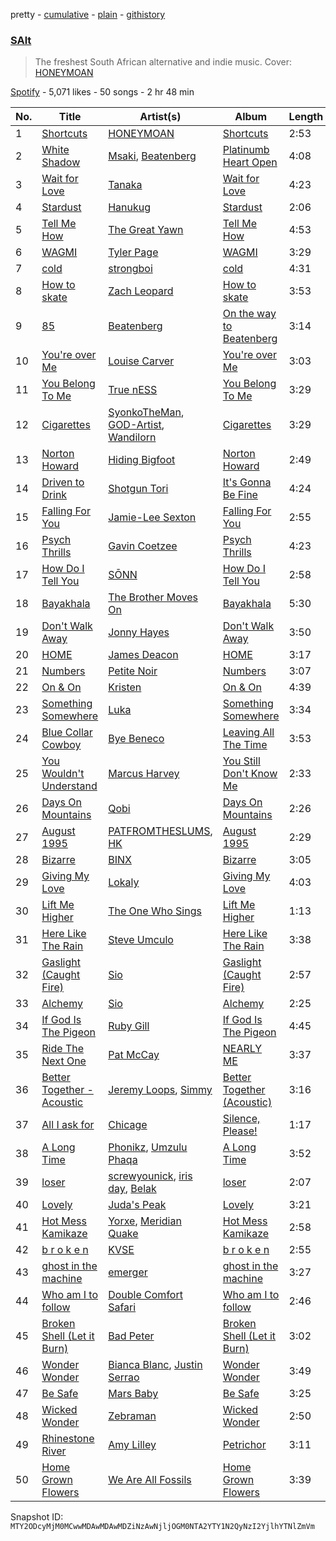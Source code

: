 pretty - [cumulative](/playlists/cumulative/37i9dQZF1DX6dYPM8db5Sz.md) - [plain](/playlists/plain/37i9dQZF1DX6dYPM8db5Sz) - [githistory](https://github.githistory.xyz/mackorone/spotify-playlist-archive/blob/main/playlists/plain/37i9dQZF1DX6dYPM8db5Sz)

### [SAlt](https://open.spotify.com/playlist/37i9dQZF1DX6dYPM8db5Sz)

> The freshest South African alternative and indie music\. Cover: <a href="https://open.spotify.com/artist/5J9s2Y6roGagMAipTa5XqV?si=1kLL2uwqRpudjJjI6yFrAA">HONEYMOAN</a>

[Spotify](https://open.spotify.com/user/spotify) - 5,071 likes - 50 songs - 2 hr 48 min

| No. | Title | Artist(s) | Album | Length |
|---|---|---|---|---|
| 1 | [Shortcuts](https://open.spotify.com/track/2JMysPffCAEIQd56mmYvBg) | [HONEYMOAN](https://open.spotify.com/artist/5J9s2Y6roGagMAipTa5XqV) | [Shortcuts](https://open.spotify.com/album/0MuIUbsI2sYNnC7QSIyZsZ) | 2:53 |
| 2 | [White Shadow](https://open.spotify.com/track/3Xlu89nWr1l6cakQu2BEov) | [Msaki](https://open.spotify.com/artist/5Oj5jQ98vsoHeIGqCS9Dfq), [Beatenberg](https://open.spotify.com/artist/3S9sb8w9r1iojdrAL1soiU) | [Platinumb Heart Open](https://open.spotify.com/album/22FziGbftNET7IBUj4IFdP) | 4:08 |
| 3 | [Wait for Love](https://open.spotify.com/track/68Gn5LndqWnCh7BxrNw3TZ) | [Tanaka](https://open.spotify.com/artist/2nD1C4UjyKoQ1D9ILt1Mph) | [Wait for Love](https://open.spotify.com/album/51qxnbnZDPokiJsulGmIIb) | 4:23 |
| 4 | [Stardust](https://open.spotify.com/track/2BgpHPF021lgW7igZGGCVa) | [Hanukug](https://open.spotify.com/artist/0mHXobgLsjgAyj32UXRwpj) | [Stardust](https://open.spotify.com/album/27eAjlHZCuJ5LhlTaT29C0) | 2:06 |
| 5 | [Tell Me How](https://open.spotify.com/track/0kgAPpUF1oZlzHuMtc5SS9) | [The Great Yawn](https://open.spotify.com/artist/0XDmWLziGhwLRSkkSBUNZ6) | [Tell Me How](https://open.spotify.com/album/57AGDnhGRf9z6tMpK1N5Br) | 4:53 |
| 6 | [WAGMI](https://open.spotify.com/track/4bxjgQ4hZ1kBsCzvpVFBFn) | [Tyler Page](https://open.spotify.com/artist/3Py4gpY3Qhk3ZmUKps21Rl) | [WAGMI](https://open.spotify.com/album/28yfEKfv7kmNGgoOTVVMnz) | 3:29 |
| 7 | [cold](https://open.spotify.com/track/367rg4DJZsp7GCTrDpDVT6) | [strongboi](https://open.spotify.com/artist/2ygluM9w0lmulZrMJ1pI0i) | [cold](https://open.spotify.com/album/3sq9US2YY0YruWQbvV8Yfo) | 4:31 |
| 8 | [How to skate](https://open.spotify.com/track/1F828L9uVdKx0hfUcEZm62) | [Zach Leopard](https://open.spotify.com/artist/32BTikkFQuadVcD1LHVgWd) | [How to skate](https://open.spotify.com/album/47KWlhSeN3mTuaVLHyXein) | 3:53 |
| 9 | [85](https://open.spotify.com/track/3aA2ckaNAxezqR7jwPJqeJ) | [Beatenberg](https://open.spotify.com/artist/3S9sb8w9r1iojdrAL1soiU) | [On the way to Beatenberg](https://open.spotify.com/album/414CQfkaibycxv5kLfxsGe) | 3:14 |
| 10 | [You're over Me](https://open.spotify.com/track/4s3IyR6U98K18L5Fw5YrxG) | [Louise Carver](https://open.spotify.com/artist/3MGKwPbzEu5ZFlDAJA75uD) | [You're over Me](https://open.spotify.com/album/4QshjexDZvv7fpHNK6f5NX) | 3:03 |
| 11 | [You Belong To Me](https://open.spotify.com/track/0GwY3N9lLgnkH5C2i3Xi3G) | [True nESS](https://open.spotify.com/artist/7b7SUjtDrf6ym930Pmi3jh) | [You Belong To Me](https://open.spotify.com/album/20sqcskAFIfVh30MvH8aG1) | 3:29 |
| 12 | [Cigarettes](https://open.spotify.com/track/59sO3PZBgWBDVAnhJKkCqp) | [SyonkoTheMan](https://open.spotify.com/artist/52q9KxQFuumM4i1tbufUgX), [GOD\-Artist](https://open.spotify.com/artist/327rzGr8Sj1D2m2ShcAgF0), [Wandilorn](https://open.spotify.com/artist/1w5Cq2qn7FR498amWpFRIR) | [Cigarettes](https://open.spotify.com/album/6kE2uEV0sRnzY56zH5Vaaa) | 3:29 |
| 13 | [Norton Howard](https://open.spotify.com/track/4T8QaK0d7ws3Fp5OiPLCGD) | [Hiding Bigfoot](https://open.spotify.com/artist/1e0Tfbil1OBGrWWc0bapxF) | [Norton Howard](https://open.spotify.com/album/2JuZ9oLEWps7Vn74Qy9sRi) | 2:49 |
| 14 | [Driven to Drink](https://open.spotify.com/track/1g61CcDnJNowdZJK6oW1GS) | [Shotgun Tori](https://open.spotify.com/artist/4OSdYoQni5cUktApP2V4c3) | [It's Gonna Be Fine](https://open.spotify.com/album/0Y9S6SMnmE40sf7EW8BmiQ) | 4:24 |
| 15 | [Falling For You](https://open.spotify.com/track/3QuJghCGUmoDxarw1Wa1lJ) | [Jamie\-Lee Sexton](https://open.spotify.com/artist/07eoBavD6fEwbWUaHTcO3h) | [Falling For You](https://open.spotify.com/album/7IQueyGAvp9urNG0tt0UhR) | 2:55 |
| 16 | [Psych Thrills](https://open.spotify.com/track/2Z2EmJ8dW0lyERmOtL2U15) | [Gavin Coetzee](https://open.spotify.com/artist/3aawEcqTNnGPsDDynnrd3J) | [Psych Thrills](https://open.spotify.com/album/6Q2b3Nv7o0gH7rWikcoD0p) | 4:23 |
| 17 | [How Do I Tell You](https://open.spotify.com/track/0q1oVDXjgMByl8ff7b4h3t) | [SŌNN](https://open.spotify.com/artist/1mujbWE1l8sIS8v0Wj6kaJ) | [How Do I Tell You](https://open.spotify.com/album/2ZXG2gt26oPHl6dL5uCKXs) | 2:58 |
| 18 | [Bayakhala](https://open.spotify.com/track/044VNnUGUaAOphHS0uHITs) | [The Brother Moves On](https://open.spotify.com/artist/1lk7zDKaonwqrwKwt8Krd7) | [Bayakhala](https://open.spotify.com/album/0X0kjZMbBYfMg00uuY6vkf) | 5:30 |
| 19 | [Don't Walk Away](https://open.spotify.com/track/6c8yTt07EyE1jc41GK98s7) | [Jonny Hayes](https://open.spotify.com/artist/4RscgyBOMvKeYLQ6OOF3sp) | [Don't Walk Away](https://open.spotify.com/album/1yZF9UfpLcSHDi8Sw46wk8) | 3:50 |
| 20 | [HOME](https://open.spotify.com/track/73wKP5eAiTwpB1cjNXUaph) | [James Deacon](https://open.spotify.com/artist/7GobSJDCoe66J6XytXZfLx) | [HOME](https://open.spotify.com/album/0iHU2P0uBhtUtAEbOE4wNv) | 3:17 |
| 21 | [Numbers](https://open.spotify.com/track/5mbPhsvvQTMSXD5pTaBA4B) | [Petite Noir](https://open.spotify.com/artist/4dGwtd1FYag1VY1vaR1U8y) | [Numbers](https://open.spotify.com/album/6OtEOteOr6YdKEm61e3elN) | 3:07 |
| 22 | [On & On](https://open.spotify.com/track/4PWLnVy6lGzIinWqbEAAVd) | [Kristen](https://open.spotify.com/artist/6j0N2lhmdDYlPhGRQLCsIG) | [On & On](https://open.spotify.com/album/61iQKAPGhwpcgMa4lK0XWs) | 4:39 |
| 23 | [Something Somewhere](https://open.spotify.com/track/7dgpgC7gj4fArlHQ5UNVny) | [Luka](https://open.spotify.com/artist/3pBGsDYnC5jRuBro2o8wvv) | [Something Somewhere](https://open.spotify.com/album/1Tq9NiZNrYWRE9j2GwQn2f) | 3:34 |
| 24 | [Blue Collar Cowboy](https://open.spotify.com/track/6YjBj6LmQISfkAVD8f0OHN) | [Bye Beneco](https://open.spotify.com/artist/3kMHWNlRYrb3c6NpmP8EQh) | [Leaving All The Time](https://open.spotify.com/album/4Buz9FAsieDI6T8y1K4rAf) | 3:53 |
| 25 | [You Wouldn't Understand](https://open.spotify.com/track/1GVI17KHbG7sblOmYuNQI9) | [Marcus Harvey](https://open.spotify.com/artist/5MTx8G4UpDgIhvl1eRxJq6) | [You Still Don't Know Me](https://open.spotify.com/album/4A7UfGpc5sgcx0ajwjtfLO) | 2:33 |
| 26 | [Days On Mountains](https://open.spotify.com/track/4rgNZsyuVYKZfFBRjgt39s) | [Qobi](https://open.spotify.com/artist/5WfAvkaliCjjzV7MQX6vDq) | [Days On Mountains](https://open.spotify.com/album/6AbCmVvwv6BQFOzfzm4xmT) | 2:26 |
| 27 | [August 1995](https://open.spotify.com/track/3Ov2OEwYZdT0la12x2jqkk) | [PATFROMTHESLUMS](https://open.spotify.com/artist/0TzhwuTz8m7OsbhqLB5JUt), [HK](https://open.spotify.com/artist/0dK1wy5v9DDEnhndvlX8Il) | [August 1995](https://open.spotify.com/album/5iv4EPV29VfLxWbPUgbuSa) | 2:29 |
| 28 | [Bizarre](https://open.spotify.com/track/61Phoppvo0NkAIjrql2NCi) | [BINX](https://open.spotify.com/artist/1m6WCZzMnbe46bBTvbERQ0) | [Bizarre](https://open.spotify.com/album/4xx7g07nLqQEVr2WZ23W0K) | 3:05 |
| 29 | [Giving My Love](https://open.spotify.com/track/74dwHoS4dUx7QHElINW0a0) | [Lokaly](https://open.spotify.com/artist/2xMgbeCaxqn40elRsuLMf4) | [Giving My Love](https://open.spotify.com/album/7ke8MXeH1DwX1C9lGJdP8o) | 4:03 |
| 30 | [Lift Me Higher](https://open.spotify.com/track/3wSENVw8rn7X9nIJ7AzwKp) | [The One Who Sings](https://open.spotify.com/artist/2q2MBrkkj7y8evCayJ15PG) | [Lift Me Higher](https://open.spotify.com/album/3XcxajmXq3K30HC6Vqqv2W) | 1:13 |
| 31 | [Here Like The Rain](https://open.spotify.com/track/6Sd3bSqCaZ5O9Tn0m0P6IC) | [Steve Umculo](https://open.spotify.com/artist/5rnqlstQORnxg0odyfLw0B) | [Here Like The Rain](https://open.spotify.com/album/7kra5GGwK8ActnTZw50jHo) | 3:38 |
| 32 | [Gaslight \(Caught Fire\)](https://open.spotify.com/track/6TYU5CqDddOWEcD0n2KiGJ) | [Sio](https://open.spotify.com/artist/4hIQjO5iXCXx71iZBQQ1Jh) | [Gaslight \(Caught Fire\)](https://open.spotify.com/album/1n2H1RFsKWsALRmyz1tewi) | 2:57 |
| 33 | [Alchemy](https://open.spotify.com/track/4trTjRaAzPMQrAInUSEKZA) | [Sio](https://open.spotify.com/artist/4hIQjO5iXCXx71iZBQQ1Jh) | [Alchemy](https://open.spotify.com/album/0D8HrT2FaWgG6PBLxT6amn) | 2:25 |
| 34 | [If God Is The Pigeon](https://open.spotify.com/track/11hrQND5U7gbysfggLP30o) | [Ruby Gill](https://open.spotify.com/artist/51KkytVOUvaM9m0CoY9mBU) | [If God Is The Pigeon](https://open.spotify.com/album/58Ybnqt8CX2Ty3B2UsJLwW) | 4:45 |
| 35 | [Ride The Next One](https://open.spotify.com/track/4so7v52k8q4Bac3SxHAPOu) | [Pat McCay](https://open.spotify.com/artist/1AMLedm2z14uk2eSDbndxK) | [NEARLY ME](https://open.spotify.com/album/1Jdk7zXVJyDFb7fZQ9sXlu) | 3:37 |
| 36 | [Better Together \- Acoustic](https://open.spotify.com/track/65j5HnUBVNkNZAi7wdCrVI) | [Jeremy Loops](https://open.spotify.com/artist/0Dct2Gu0qEbgGRjfaxew8g), [Simmy](https://open.spotify.com/artist/3MjlXVCfmLdY9QQ2GCd7iA) | [Better Together \(Acoustic\)](https://open.spotify.com/album/5HXfoEBYak7Iu5TjLt0IqE) | 3:16 |
| 37 | [All I ask for](https://open.spotify.com/track/7cnK5RmaVkizAJZiJ772T4) | [Chicage](https://open.spotify.com/artist/3ifSLh9XOq2zWejn95G5KR) | [Silence, Please!](https://open.spotify.com/album/7gvkwz3Sl5xc0JvPH7WzyS) | 1:17 |
| 38 | [A Long Time](https://open.spotify.com/track/08izD5yyI6TPJCzmABexZc) | [Phonikz](https://open.spotify.com/artist/6YX1n5yl2H2RdidVHWnoc5), [Umzulu Phaqa](https://open.spotify.com/artist/6nStNfo8Gzsff8NcJl4mND) | [A Long Time](https://open.spotify.com/album/239HTIeLn41odDoMwLsb8N) | 3:52 |
| 39 | [loser](https://open.spotify.com/track/3EZVljsec0JN8ia1I9f3U2) | [screwyounick](https://open.spotify.com/artist/6uUXtzAE4Rm9nuLTdh9YxK), [iris day](https://open.spotify.com/artist/76aEuFvHvQUH4BKVPRUSWn), [Belak](https://open.spotify.com/artist/2y83yKCgoia21m1ot4WxPL) | [loser](https://open.spotify.com/album/6ugUDr9rOoVQqLkrwVSgQX) | 2:07 |
| 40 | [Lovely](https://open.spotify.com/track/3xY36zjy0lSZf6H5aTe5WD) | [Juda's Peak](https://open.spotify.com/artist/0cXbmR4mcRNkHa3eXA9uC6) | [Lovely](https://open.spotify.com/album/5K5weaJCO4Nno8yI2mm4Ev) | 3:21 |
| 41 | [Hot Mess Kamikaze](https://open.spotify.com/track/15rZyIFD0Yt4cIuL1bZArn) | [Yorxe](https://open.spotify.com/artist/6S4m4nLUKn7OuavvVKQWv8), [Meridian Quake](https://open.spotify.com/artist/78gOv67PJExDFUm8TGgSo7) | [Hot Mess Kamikaze](https://open.spotify.com/album/64EWgHrGNrClyYihj1gNSf) | 2:58 |
| 42 | [b r o k e n](https://open.spotify.com/track/4zSvDZHmk0mcxwy1ZbeVsL) | [KVSE](https://open.spotify.com/artist/4IsB535rRnsghgHd9K4Iuz) | [b r o k e n](https://open.spotify.com/album/6pn0943eZvVAcyuyA7FZKF) | 2:55 |
| 43 | [ghost in the machine](https://open.spotify.com/track/6g26JrVvHq2JTviCK8Rov2) | [emerger](https://open.spotify.com/artist/6RyGTscMqtqj8eP4mhxoY7) | [ghost in the machine](https://open.spotify.com/album/2HNFlTUUoE4UTfX0gSKlEp) | 3:27 |
| 44 | [Who am I to follow](https://open.spotify.com/track/3N1ymSDgFeaApDPTZ8f4lW) | [Double Comfort Safari](https://open.spotify.com/artist/1hIiJTji8IMwDhlYLZSv3O) | [Who am I to follow](https://open.spotify.com/album/54PzuZVWLC8pw4wVzKIptT) | 2:46 |
| 45 | [Broken Shell \(Let it Burn\)](https://open.spotify.com/track/464ZaLIQyijqgAmCndPwdE) | [Bad Peter](https://open.spotify.com/artist/0dceAs5Ap8kfV0hcvdIm6l) | [Broken Shell \(Let it Burn\)](https://open.spotify.com/album/5x0fQ9tdO8ToxIjek48Tzw) | 3:02 |
| 46 | [Wonder Wonder](https://open.spotify.com/track/31Ig0hJJU3pOalXkHUQZP2) | [Bianca Blanc](https://open.spotify.com/artist/6Rt5vkQjWAmQCuNPQS6R7o), [Justin Serrao](https://open.spotify.com/artist/5eQPdirjEx4DkiVBm3l3Qa) | [Wonder Wonder](https://open.spotify.com/album/6MV3hlmgxooKWoLDRokAN0) | 3:49 |
| 47 | [Be Safe](https://open.spotify.com/track/4ew3JQ22NjwC0zyyzx0tob) | [Mars Baby](https://open.spotify.com/artist/05GmksAMb6rILtaA7JBuri) | [Be Safe](https://open.spotify.com/album/4kziQRgKsbodafWnaShxUM) | 3:25 |
| 48 | [Wicked Wonder](https://open.spotify.com/track/5mkXZy7MQ3GIDgWKDhv082) | [Zebraman](https://open.spotify.com/artist/6pxjx9DJmtwI56sHl0NBLB) | [Wicked Wonder](https://open.spotify.com/album/7jkhgLNww9XsvR7f5WwqRb) | 2:50 |
| 49 | [Rhinestone River](https://open.spotify.com/track/7mxcH6Ab9gnVjcVMPEeghZ) | [Amy Lilley](https://open.spotify.com/artist/0HmHTFgk53AKaQwLM3eZi4) | [Petrichor](https://open.spotify.com/album/2lY7kj1yqaqThxVc0ohgcT) | 3:11 |
| 50 | [Home Grown Flowers](https://open.spotify.com/track/2W7JDgHdqoH32MMOxCzLYu) | [We Are All Fossils](https://open.spotify.com/artist/15vQbVx84dPqYBWX2XK8kw) | [Home Grown Flowers](https://open.spotify.com/album/7kzhGEkq46mfCiGXaTe6Sg) | 3:39 |

Snapshot ID: `MTY2ODcyMjM0MCwwMDAwMDAwMDZiNzAwNjljOGM0NTA2YTY1N2QyNzI2YjlhYTNlZmVm`
